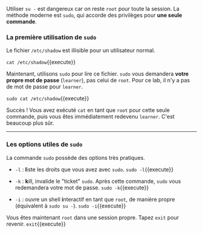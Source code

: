 Utiliser `su -` est dangereux car on reste `root` pour toute la session. La méthode moderne est `sudo`, qui accorde des privilèges pour **une seule commande**.

### La première utilisation de `sudo`

Le fichier `/etc/shadow` est illisible pour un utilisateur normal.

`cat /etc/shadow`{{execute}}

Maintenant, utilisons `sudo` pour lire ce fichier. `sudo` vous demandera **votre propre mot de passe** (`learner`), pas celui de `root`. Pour ce lab, il n'y a pas de mot de passe pour `learner`.

`sudo cat /etc/shadow`{{execute}}

Succès ! Vous avez exécuté `cat` en tant que `root` pour cette seule commande, puis vous êtes immédiatement redevenu `learner`. C'est beaucoup plus sûr.

---
### Les options utiles de `sudo`

La commande `sudo` possède des options très pratiques.

-   `-l` : **l**iste les droits que vous avez avec `sudo`.
`sudo -l`{{execute}}

-   `-k` : **k**ill, invalide le "ticket" `sudo`. Après cette commande, `sudo` vous redemandera votre mot de passe.
`sudo -k`{{execute}}

-   `-i` : ouvre un shell **i**nteractif en tant que `root`, de manière propre (équivalent à `sudo su -`).
`sudo -i`{{execute}}

Vous êtes maintenant `root` dans une session propre. Tapez `exit` pour revenir.
`exit`{{execute}}